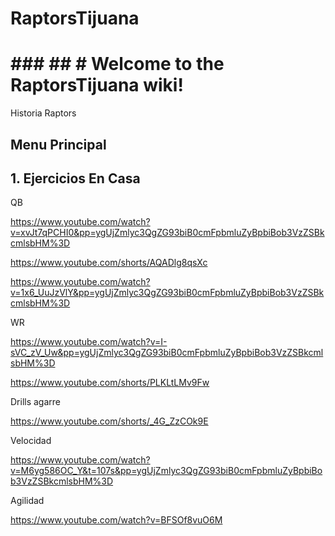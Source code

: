 # RaptorsTijuana

# **### ## # Welcome to the RaptorsTijuana wiki!**

Historia Raptors

## Menu Principal

## 1. Ejercicios En Casa

QB

https://www.youtube.com/watch?v=xvJt7qPCHI0&pp=ygUjZmlyc3QgZG93biB0cmFpbmluZyBpbiBob3VzZSBkcmlsbHM%3D

https://www.youtube.com/shorts/AQADlg8qsXc

https://www.youtube.com/watch?v=1x6_UuJzVlY&pp=ygUjZmlyc3QgZG93biB0cmFpbmluZyBpbiBob3VzZSBkcmlsbHM%3D

WR

https://www.youtube.com/watch?v=I-sVC_zV_Uw&pp=ygUjZmlyc3QgZG93biB0cmFpbmluZyBpbiBob3VzZSBkcmlsbHM%3D

https://www.youtube.com/shorts/PLKLtLMv9Fw


Drills agarre

https://www.youtube.com/shorts/_4G_ZzCOk9E

Velocidad

https://www.youtube.com/watch?v=M6yg586OC_Y&t=107s&pp=ygUjZmlyc3QgZG93biB0cmFpbmluZyBpbiBob3VzZSBkcmlsbHM%3D

Agilidad

https://www.youtube.com/watch?v=BFSOf8vuO6M



